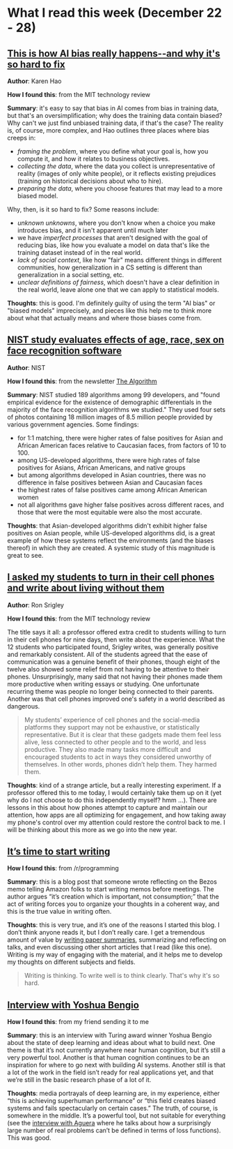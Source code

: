 <!-- date: 2019-12-22 -->
# What I read this week (December 22 - 28)

## [This is how AI bias really happens--and why it's so hard to fix](https://www.technologyreview.com/s/612876/this-is-how-ai-bias-really-happensand-why-its-so-hard-to-fix/)
**Author**: Karen Hao

**How I found this**: from the MIT technology review

**Summary**: it's easy to say that bias in AI comes from bias in training data, but that's an oversimplification; why does the training data contain biased? Why can't we just find unbiased training data, if that's the case? The reality is, of course, more complex, and Hao outlines three places where bias creeps in:

 * *framing the problem*, where you define what your goal is, how you compute it, and how it relates to business objectives.
 * *collecting the data*, where the data you collect is unrepresentative of reality (images of only white people), or it reflects existing prejudices (training on historical decisions about who to hire).
 * *preparing the data*, where you choose features that may lead to a more biased model.

Why, then, is it so hard to fix? Some reasons include:

 * *unknown unknowns*, where you don't know when a choice you make introduces bias, and it isn't apparent until much later
 * we have *imperfect processes* that aren't designed with the goal of reducing bias, like how you evaluate a model on data that's like the training dataset instead of in the real world.
 * *lack of social context*, like how "fair" means different things in different communities, how generalization in a CS setting is different than generalization in a social setting, etc.
 * *unclear definitions of fairness*, which doesn't have a clear definition in the real world, leave alone one that we can apply to statistical models.

**Thoughts**: this is good. I'm definitely guilty of using the term "AI bias" or "biased models" imprecisely, and pieces like this help me to think more about what that actually means and where those biases come from.

## [NIST study evaluates effects of age, race, sex on face recognition software](https://www.nist.gov/news-events/news/2019/12/nist-study-evaluates-effects-race-age-sex-face-recognition-software)
**Author**: NIST

**How I found this**: from the newsletter [The Algorithm](https://www.the-algorithm.net/newsletter)

**Summary**: NIST studied 189 algorithms among 99 developers, and "found empirical evidence for the existence of demographic differentials in the majority of the face recognition algorithms we studied." They used four sets of photos containing 18 million images of 8.5 million people provided by various government agencies. Some findings:

 * for 1:1 matching, there were higher rates of false positives for Asian and African American faces relative to Caucasian faces, from factors of 10 to 100.
 * among US-developed algorithms, there were high rates of false positives for Asians, African Americans, and native groups
 * but among algorithms developed in Asian countries, there was no difference in false positives between Asian and Caucasian faces
 * the highest rates of false positives came among African American women
 * not all algorithms gave higher false positives across different races, and those that were the most equitable were also the most accurate.

**Thoughts**: that Asian-developed algorithms didn't exhibit higher false positives on Asian people, while US-developed algorithms did, is a great example of how these systems reflect the environments (and the biases thereof) in which they are created. A systemic study of this magnitude is great to see.

## [I asked my students to turn in their cell phones and write about living without them](https://www.technologyreview.com/s/614934/teenagers-without-cell-phones/)
**Author**: Ron Srigley

**How I found this**: from the MIT technology review

The title says it all: a professor offered extra credit to students willing to turn in their cell phones for nine days, then write about the experience. What the 12 students who participated found, Srigley writes, was generally positive and remarkably consistent. All of the students agreed that the ease of communication was a genuine benefit of their phones, though eight of the twelve also showed some relief from not having to be attentive to their phones. Unsurprisingly, many said that not having their phones made them more productive when writing essays or studying. One unfortunate recurring theme was people no longer being connected to their parents. Another was that cell phones improved one's safety in a world described as dangerous.

> My students’ experience of cell phones and the social-media platforms they support may not be exhaustive, or statistically representative. But it is clear that these gadgets made them feel less alive, less connected to other people and to the world, and less productive. They also made many tasks more difficult and encouraged students to act in ways they considered unworthy of themselves. In other words, phones didn’t help them. They harmed them.

**Thoughts**: kind of a strange article, but a really interesting experiment. If a professor offered this to me today, I would certainly take them up on it (yet why do I not choose to do this independently myself? hmm ...). There are lessons in this about how phones attempt to capture and maintain our attention, how apps are all optimizing for engagement, and how taking away my phone's control over my attention could restore the control back to me. I will be thinking about this more as we go into the new year.

## [It’s time to start writing](https://alexnixon.github.io/2019/12/10/writing.html)

**How I found this**: from /r/programming

**Summary**: this is a blog post that someone wrote reflecting on the Bezos memo telling Amazon folks to start writing memos before meetings. The author argues “it’s creation which is important, not consumption;” that the act of writing forces you to organize your thoughts in a coherent way, and this is the true value in writing often.

**Thoughts**: this is very true, and it’s one of the reasons I started this blog. I don’t think anyone reads it, but I don’t really care. I get a tremendous amount of value by [writing paper summaries](https://tusharc.dev/site/posts/why_papers.html), summarizing and reflecting on talks, and even discussing other short articles that I read (like this one). Writing is my way of engaging with the material, and it helps me to develop my thoughts on different subjects and fields.

> Writing is thinking. To write well is to think clearly. That's why it's so hard.

## [Interview with Yoshua Bengio](https://spectrum.ieee.org/tech-talk/robotics/artificial-intelligence/yoshua-bengio-revered-architect-of-ai-has-some-ideas-about-what-to-build-next)

**How I found this**: from my friend sending it to me

**Summary**: this is an interview with Turing award winner Yoshua Bengio about the state of deep learning and ideas about what to build next. One theme is that it’s not currently anywhere near human cognition, but it’s still a very powerful tool. Another is that human cognition continues to be an inspiration for where to go next with building AI systems. Another still is that a lot of the work in the field isn’t ready for real applications yet, and that we’re still in the basic research phase of a lot of it.

**Thoughts**: media portrayals of deep learning are, in my experience, either “this is achieving superhuman performance” or “this field creates biased systems and fails spectacularly on certain cases.” The truth, of course, is somewhere in the middle. It’s a powerful tool, but not suitable for everything (see the [interview with Aguera](https://tusharc.dev/site/posts/talk_aguera_neurips.html) where he talks about how a surprisingly large number of real problems can’t be defined in terms of loss functions). This was good.


